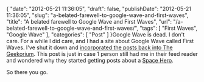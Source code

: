 {
    "date": "2012-05-21 11:36:05",
    "draft": false,
    "publishDate": "2012-05-21 11:36:05",
    "slug": "a-belated-farewell-to-google-wave-and-first-waves",
    "title": "A belated farewell to Google Wave and First Waves",
    "url": "\/a-belated-farewell-to-google-wave-and-first-waves\/",
    "tags": [
        "First Waves",
        "Google Wave"
    ],
    "categories": [
        "Post"
    ]
}Google Wave is dead. I don't care. For a while I did care, and I had a
site about Google Wave called First Waves. I've shut it down and
[incorporated the posts back into The
Geekorium](//the.geekorium.com.au/read/google-wave/). This post is just
in case 1 person still had me in their feed reader and wondered why they
started getting posts about a [Space
Hero](//the.geekorium.com.au/read/space-flight-704/).

So there you go.